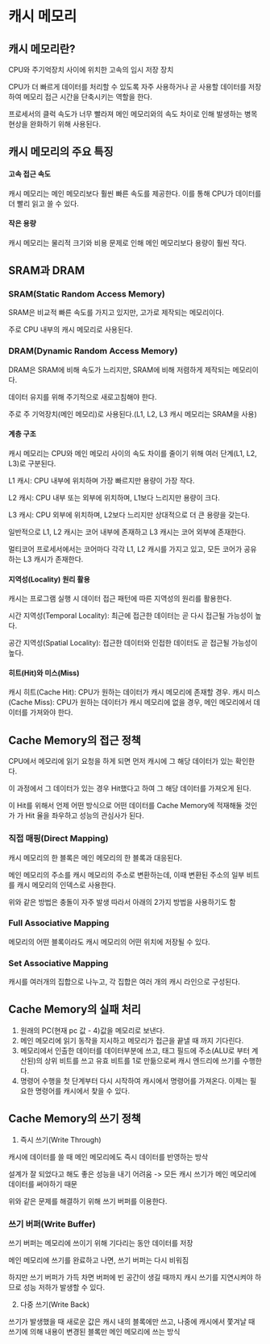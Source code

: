 # 캐시 메모리

## 캐시 메모리란?

CPU와 주기억장치 사이에 위치한 고속의 임시 저장 장치

CPU가 더 빠르게 데이터를 처리할 수 있도록 자주 사용하거나 곧 사용할 데이터를 저장하여 메모리 접근 시간을 단축시키는 역할을 한다.

프로세서의 클럭 속도가 너무 빨라져 메인 메모리와의 속도 차이로 인해 발생하는 병목 현상을 완화하기 위해 사용된다.

## 캐시 메모리의 주요 특징

#### 고속 접근 속도

캐시 메모리는 메인 메모리보다 훨씬 빠른 속도를 제공한다. 이를 통해 CPU가 데이터를 더 빨리 읽고 쓸 수 있다.

#### 작은 용량

캐시 메모리는 물리적 크기와 비용 문제로 인해 메인 메모리보다 용량이 훨씬 작다.

## SRAM과 DRAM

### SRAM(Static Random Access Memory)

SRAM은 비교적 빠른 속도를 가지고 있지만, 고가로 제작되는 메모리이다.

주로 CPU 내부의 캐시 메모리로 사용된다.


### DRAM(Dynamic Random Access Memory)

DRAM은 SRAM에 비해 속도가 느리지만, SRAM에 비해 저렴하게 제작되는 메모리이다.

데이터 유지를 위해 주기적으로 새로고침해야 한다.

주로 주 기억장치(메인 메모리)로 사용된다.(L1, L2, L3 캐시 메모리는 SRAM을 사용)

#### 계층 구조
캐시 메모리는 CPU와 메인 메모리 사이의 속도 차이를 줄이기 위해 여러 단계(L1, L2, L3)로 구분된다.

L1 캐시: CPU 내부에 위치하며 가장 빠르지만 용량이 가장 작다.

L2 캐시: CPU 내부 또는 외부에 위치하며, L1보다 느리지만 용량이 크다.

L3 캐시: CPU 외부에 위치하며, L2보다 느리지만 상대적으로 더 큰 용량을 갖는다.

일반적으로 L1, L2 캐시는 코어 내부에 존재하고 L3 캐시는 코어 외부에 존재한다.

멀티코어 프로세서에서는 코어마다 각각 L1, L2 캐시를 가지고 있고, 모든 코어가 공유하는 L3 캐시가 존재한다.




#### 지역성(Locality) 원리 활용

캐시는 프로그램 실행 시 데이터 접근 패턴에 따른 지역성의 원리를 활용한다.

시간 지역성(Temporal Locality): 최근에 접근한 데이터는 곧 다시 접근될 가능성이 높다.

공간 지역성(Spatial Locality): 접근한 데이터와 인접한 데이터도 곧 접근될 가능성이 높다.

#### 히트(Hit)와 미스(Miss)

캐시 히트(Cache Hit): CPU가 원하는 데이터가 캐시 메모리에 존재할 경우.
캐시 미스(Cache Miss): CPU가 원하는 데이터가 캐시 메모리에 없을 경우, 메인 메모리에서 데이터를 가져와야 한다.



## Cache Memory의 접근 정책

CPU에서 메모리에 읽기 요청을 하게 되면 먼저 캐시에 그 해당 데이터가 있는 확인한다. 

이 과정에서 그 데이터가 있는 경우 Hit했다고 하여 그 해당 데이터를 가져오게 된다. 

이 Hit를 위해서 언제 어떤 방식으로 어떤 데이터를 Cache Memory에 적재해둘 것인가 가 Hit 율을 좌우하고 성능의 관심사가 된다. 


### 직접 매핑(Direct Mapping)

캐시 메모리의 한 블록은 메인 메모리의 한 블록과 대응된다.

메인 메모리의 주소를 캐시 메모리의 주소로 변환하는데, 이때 변환된 주소의 일부 비트를 캐시 메모리의 인덱스로 사용한다.

위와 같은 방법은 충돌이 자주 발생 따라서 아래의 2가지 방법을 사용하기도 함


### Full Associative Mapping

메모리의 어떤 블록이라도 캐시 메모리의 어떤 위치에 저장될 수 있다.



### Set Associative Mapping

캐시를 여러개의 집합으로 나누고, 각 집합은 여러 개의 캐시 라인으로 구성된다.
## Cache Memory의 실패 처리

1. 원래의 PC(현재 pc 값 - 4)값을 메모리로 보낸다.
2. 메인 메모리에 읽기 동작을 지시하고 메모리가 접근을 끝낼 때 까지 기다린다.
3. 메모리에서 인출한 데이터를 데이터부분에 쓰고, 태그 필드에 주소(ALU로 부터 계산된)의 상위 비트를 쓰고 유효 비트를 1로 만듦으로써 캐시 엔드리에 쓰기를 수행한다.
4. 명령어 수행을 첫 단계부터 다시 시작하여 캐시에서 명령어를 가져온다. 이제는 필요한 명령어를 캐시에서 찾을 수 있다.



## Cache Memory의 쓰기 정책 
1. 즉시 쓰기(Write Through)

캐시에 데이터를 쓸 때 메인 메모리에도 즉시 데이터를 반영하는 방삭

설계가 잘 되었다고 해도 좋은 성능을 내기 어려움
-> 모든 캐시 쓰기가 메인 메모리에 데이터를 써야하기 때문

위와 같은 문제를 해결하기 위해 쓰기 버퍼를 이용한다.

### 쓰기 버퍼(Write Buffer)
쓰기 버퍼는 메모리에 쓰이기 위해 기다리는 동안 데이터를 저장

메인 메모리에 쓰기를 완료하고 나면, 쓰기 버퍼는 다시 비워짐

하지만 쓰기 버퍼가 가득 차면  버퍼에 빈 공간이 생길 때까지 캐시 쓰기를 지연시켜야 하므로 성능 저하가 발생할 수 있다.


2. 다중 쓰기(Write Back)

쓰기가 발생했을 때 새로운 값은 캐시 내의 블록에만 쓰고, 나중에 캐시에서 쫓겨날 때 쓰기에 의해 내용이 변경된 블록만 메인 메모리에 쓰는 방식






